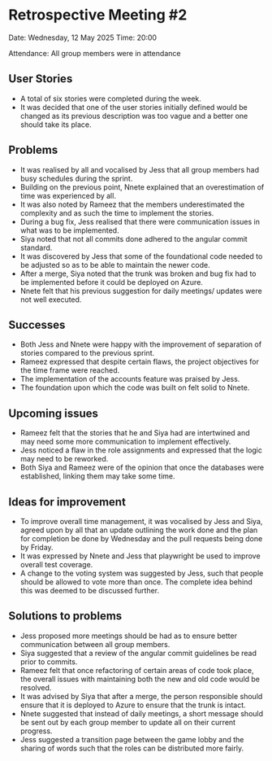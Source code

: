 # Retrospective Meeting #2

Date: Wednesday, 12 May 2025
Time: 20:00

Attendance:
All group members were in attendance

## User Stories
- A total of six stories were completed during the week.
- It was decided that one of the user stories initially defined would be changed as its previous description was too vague and a better one should take its place.

## Problems
- It was realised by all and vocalised by Jess that all group members had busy schedules during the sprint.
- Building on the previous point, Nnete explained that an overestimation of time was experienced by all.
- It was also noted by Rameez that the members underestimated the complexity and as such the time to implement the stories.
- During a bug fix, Jess realised that there were communication issues in what was to be implemented.  
- Siya noted that not all commits done adhered to the angular commit standard.
- It was discovered by Jess that some of the foundational code needed to be adjusted so as to be able to maintain the newer code.
- After a merge, Siya noted that the trunk was broken and bug fix had to be implemented before it could be deployed on Azure.
- Nnete felt that his previous suggestion for daily meetings/ updates were not well executed.

## Successes
- Both Jess and Nnete were happy with the improvement of separation of stories compared to the previous sprint.
- Rameez expressed that despite certain flaws, the project objectives for the time frame were reached. 
- The implementation of the accounts feature was praised by Jess.
- The foundation upon which the code was built on felt solid to Nnete.

## Upcoming issues 
- Rameez felt that the stories that he and Siya had are intertwined and may need some more communication to implement effectively.
- Jess noticed a flaw in the role assignments and expressed that the logic may need to be reworked.
- Both Siya and Rameez were of the opinion that once the databases were established, linking them may take some time.

## Ideas for improvement
- To improve overall time management, it was vocalised by Jess and Siya, agreed upon by all that an update outlining the work done and the plan for completion be done by Wednesday and the pull requests being done by Friday.
- It was expressed by Nnete and Jess that playwright be used to improve overall test coverage.
- A change to the voting system was suggested by Jess, such that people should be allowed to vote more than once. The complete idea behind this was deemed to be discussed further.

## Solutions to problems
- Jess proposed more meetings should be had as to ensure better communication between all group members.
- Siya suggested that a review of the angular commit guidelines be read prior to commits.
- Rameez felt that once refactoring of certain areas of code took place, the overall issues with maintaining both the new and old code would be resolved.
- It was advised by Siya that after a merge, the person responsible should ensure that it is deployed to Azure to ensure that the trunk is intact.
- Nnete suggested that instead of daily meetings, a short message should be sent out by each group member to update all on their current progress.
- Jess suggested a transition page between the game lobby and the sharing of words such that the roles can be distributed more fairly.

